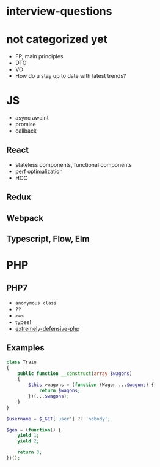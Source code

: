 # interview-questions
# not categorized yet
* FP, main principles
* DTO
* VO
* How do u stay up to date with latest trends?
# JS
* async awaint
* promise
* callback
## React
* stateless components, functional components
* perf optimalization
* HOC
## Redux
## Webpack
## Typescript, Flow, Elm

# PHP
## PHP7
* `anonymous class`
* `??`
* `<=>`
* types!
* [extremely-defensive-php](https://ocramius.github.io/extremely-defensive-php/#/)
## Examples
```php
class Train
{
    public function __construct(array $wagons)
    {
        $this->wagons = (function (Wagon ...$wagons) {
            return $wagons;
        })(...$wagons);
    }
}
```

```php
$username = $_GET['user'] ?? 'nobody';

$gen = (function() {
    yield 1;
    yield 2;

    return 3;
})();
```
